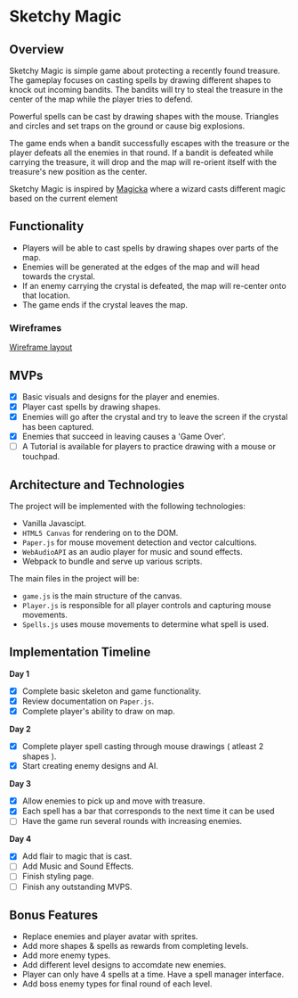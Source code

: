 # Sketchy Magic
## Overview

Sketchy Magic is simple game about protecting a recently found treasure. The gameplay focuses on casting spells by drawing different shapes to knock out incoming bandits. The bandits will try to steal the treasure in the center of the map while the player tries to defend.

Powerful spells can be cast by drawing shapes with the mouse. Triangles and circles and set traps on the ground or cause big explosions. 

The game ends when a bandit successfully escapes with the treasure or the player defeats all the enemies in that round. If a bandit is defeated while carrying the treasure, it will drop and the map will re-orient itself with the treasure's new position as the center.

Sketchy Magic is inspired by [Magicka](https://en.wikipedia.org/wiki/Magicka) where a wizard casts different magic based on the current element

## Functionality
* Players will be able to cast spells by drawing shapes over parts of the map.
* Enemies will be generated at the edges of the map and will head towards the crystal.
* If an enemy carrying the crystal is defeated, the map will re-center onto that location.
* The game ends if the crystal leaves the map.

### Wireframes

[Wireframe layout](https://wireframe.cc/OzQuLF)

## MVPs
- [x] Basic visuals and designs for the player and enemies.
- [x] Player cast spells by drawing shapes.
- [x] Enemies will go after the crystal and try to leave the screen if the crystal has been captured.
- [x] Enemies that succeed in leaving causes a 'Game Over'.
- [ ] A Tutorial is available for players to practice drawing with a mouse or touchpad.

## Architecture and Technologies

The project will be implemented with the following technologies:
* Vanilla Javascipt.
* `HTML5 Canvas` for rendering on to the DOM.
* `Paper.js` for mouse movement detection and vector calcultions.
* `WebAudioAPI` as an audio player for music and sound effects.
* Webpack to bundle and serve up various scripts.

The main files in the project will be:

* `game.js` is the main structure of the canvas.
* `Player.js` is responsible for all player controls and capturing mouse movements.
* `Spells.js` uses mouse movements to determine what spell is used.

## Implementation Timeline

**Day 1** 

- [x] Complete basic skeleton and game functionality.
- [x] Review documentation on `Paper.js`.
- [x] Complete player's ability to draw on map.

**Day 2**

- [x] Complete player spell casting through mouse drawings ( atleast 2 shapes ).
- [x] Start creating enemy designs and AI.

**Day 3** 

- [x] Allow enemies to pick up and move with treasure.
- [x] Each spell has a bar that corresponds to the next time it can be used
- [ ] Have the game run several rounds with increasing enemies.

**Day 4** 

- [x] Add flair to magic that is cast.
- [ ] Add Music and Sound Effects.
- [ ] Finish styling page.
- [ ] Finish any outstanding MVPS.

## Bonus Features

* Replace enemies and player avatar with sprites.
* Add more shapes & spells as rewards from completing levels.
* Add more enemy types.
* Add different level designs to accomdate new enemies.
* Player can only have 4 spells at a time. Have a spell manager interface.
* Add boss enemy types for final round of each level.

